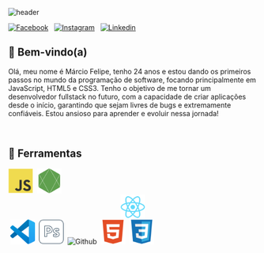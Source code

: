 <!-- BLOG-POST-LIST:START -->
![header](https://github.com/mfelipedev/mfelipedev/assets/154093522/910c40d9-4c3f-45aa-8879-a94a5a9872f2)

[![Facebook](https://img.shields.io/badge/Facebook-1877F2?style=for-the-badge&logo=facebook&logoColor=white])](https://www.facebook.com/felipe.macedo.3150807) &nbsp; [![Instagram](https://img.shields.io/badge/Instagram-E4405F?style=for-the-badge&logo=instagram&logoColor=white)](https://www.instagram.com/m.felipemacedo/) &nbsp; [![Linkedin](https://img.shields.io/badge/LinkedIn-0077B5?style=for-the-badge&logo=linkedin&logoColor=white)](https://www.linkedin.com/in/marcio-felipe-316863169/) 

<h2>👋 Bem-vindo(a)</h2>

Olá, meu nome é Márcio Felipe, tenho 24 anos e estou dando os primeiros passos no mundo da programação de software, focando principalmente em JavaScript, HTML5 e CSS3. Tenho o objetivo de me tornar um desenvolvedor fullstack no futuro, com a capacidade de criar aplicações desde o início, garantindo que sejam livres de bugs e extremamente confiáveis. Estou ansioso para aprender e evoluir nessa jornada!

&nbsp;

<h2>🧰 Ferramentas</h2>

<img  src="https://raw.githubusercontent.com/devicons/devicon/1119b9f84c0290e0f0b38982099a2bd027a48bf1/icons/javascript/javascript-original.svg" alt="JavaScript" width="50" height="50"/> &nbsp;<img  src="https://raw.githubusercontent.com/devicons/devicon/1119b9f84c0290e0f0b38982099a2bd027a48bf1/icons/nodejs/nodejs-plain.svg" alt="NodeJS" width="50" height="50"/> &nbsp; &nbsp;<img  src="https://raw.githubusercontent.com/devicons/devicon/1119b9f84c0290e0f0b38982099a2bd027a48bf1/icons/react/react-original.svg" alt="ReactJS" width="50" height="50" style="margin:0 auto; display:block;"/> &nbsp;<img  src="https://raw.githubusercontent.com/devicons/devicon/1119b9f84c0290e0f0b38982099a2bd027a48bf1/icons/vscode/vscode-original.svg" alt="VSCode" width="50" height="50"/> &nbsp;<img  src="https://raw.githubusercontent.com/devicons/devicon/1119b9f84c0290e0f0b38982099a2bd027a48bf1/icons/photoshop/photoshop-line.svg" alt="Photoshop" width="50" height="50"/> &nbsp;<img  src="https://github.com/CyrisXD/CyrisXD/raw/master/assets/Github.png" alt="Github"/> &nbsp;<img  src="https://raw.githubusercontent.com/devicons/devicon/1119b9f84c0290e0f0b38982099a2bd027a48bf1/icons/html5/html5-plain.svg" alt="HTML5" width="50" height="50"/> &nbsp;<img  src="https://raw.githubusercontent.com/devicons/devicon/1119b9f84c0290e0f0b38982099a2bd027a48bf1/icons/css3/css3-original.svg" alt="CSS3" width="50" height="50"/>
<!-- BLOG-POST-LIST:END -->
